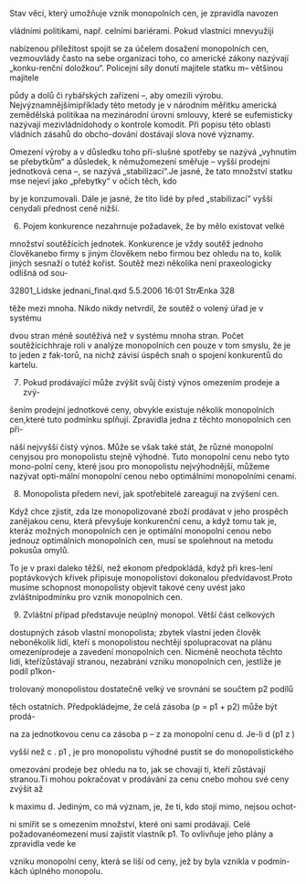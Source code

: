 
Stav věcí, který umožňuje vznik monopolních cen, je zpravidla navozen

vládními politikami, např. celními bariérami. Pokud vlastníci mnevyužijí

nabízenou příležitost spojit se za účelem dosažení monopolních cen, vezmouvlády často na sebe organizaci toho, co americké zákony nazývají „konku-renční doložkou“. Policejní síly donutí majitele statku m– většinou majitele

půdy a dolů či rybářských zařízení –, aby omezili výrobu. Nejvýznamnějšímipříklady této metody je v národním měřítku americká zemědělská politikaa na mezinárodní úrovni smlouvy, které se eufemisticky nazývají mezivládnídohody o kontrole komodit. Při popisu této oblasti vládních zásahů do obcho-dování dostávají slova nové významy.

Omezení výroby a v důsledku toho pří-slušné spotřeby se nazývá „vyhnutím se přebytkům“ a důsledek, k němužomezení směřuje – vyšší prodejní jednotková cena –, se nazývá „stabilizací“.Je jasné, že tato množství statku mse nejeví jako „přebytky“ v očích těch, kdo

by je konzumovali. Dále je jasné, že tito lidé by před „stabilizací“ vyšší cenydali přednost ceně nižší.

6. Pojem konkurence nezahrnuje požadavek, že by mělo existovat velké

množství soutěžících jednotek. Konkurence je vždy soutěž jednoho člověkanebo firmy s jiným člověkem nebo firmou bez ohledu na to, kolik jiných sesnaží o tutéž kořist. Soutěž mezi několika není praxeologicky odlišná od sou-

32801_Lidske jednani_final.qxd 5.5.2006 16:01 StrÆnka 328

těže mezi mnoha. Nikdo nikdy netvrdil, že soutěž o volený úřad je v systému

dvou stran méně soutěživá než v systému mnoha stran. Počet soutěžícíchhraje roli v analýze monopolních cen pouze v tom smyslu, že je to jeden z fak-torů, na nichž závisí úspěch snah o spojení konkurentů do kartelu.

7. Pokud prodávající může zvýšit svůj čistý výnos omezením prodeje a zvý-

šením prodejní jednotkové ceny, obvykle existuje několik monopolních cen,které tuto podmínku splňují. Zpravidla jedna z těchto monopolních cen při-

náší nejvyšší čistý výnos. Může se však také stát, že různé monopolní cenyjsou pro monopolistu stejně výhodné. Tuto monopolní cenu nebo tyto mono-polní ceny, které jsou pro monopolistu nejvýhodnější, můžeme nazývat opti-mální monopolní cenou nebo optimálními monopolními cenami.

8. Monopolista předem neví, jak spotřebitelé zareagují na zvýšení cen.

Když chce zjistit, zda lze monopolizované zboží prodávat v jeho prospěch zanějakou cenu, která převyšuje konkurenční cenu, a když tomu tak je, kteráz možných monopolních cen je optimální monopolní cenou nebo jednouz optimálních monopolních cen, musí se spolehnout na metodu pokusůa omylů.

To je v praxi daleko těžší, než ekonom předpokládá, když při kres-lení poptávkových křivek připisuje monopolistovi dokonalou předvídavost.Proto musíme schopnost monopolisty objevit takové ceny uvést jako zvláštnípodmínku pro vznik monopolních cen.

9. Zvláštní případ představuje neúplný monopol. Větší část celkových

dostupných zásob vlastní monopolista; zbytek vlastní jeden člověk neboněkolik lidí, kteří s monopolistou nechtějí spolupracovat na plánu omezeníprodeje a zavedení monopolních cen. Nicméně neochota těchto lidí, kteřízůstávají stranou, nezabrání vzniku monopolních cen, jestliže je podíl p1kon-

trolovaný monopolistou dostatečně velký ve srovnání se součtem p2 podílů

těch ostatních. Předpokládejme, že celá zásoba (p = p1 + p2) může být prodá-

na za jednotkovou cenu ca zásoba p – z za monopolní cenu d. Je-li d (p1 z )

vyšší než c . p1 , je pro monopolistu výhodné pustit se do monopolistického

omezování prodeje bez ohledu na to, jak se chovají ti, kteří zůstávají stranou.Ti mohou pokračovat v prodávání za cenu cnebo mohou své ceny zvýšit až

k maximu d. Jediným, co má význam, je, že ti, kdo stojí mimo, nejsou ochot-

ni smířit se s omezením množství, které oni sami prodávají. Celé požadovanéomezení musí zajistit vlastník p1. To ovlivňuje jeho plány a zpravidla vede ke

vzniku monopolní ceny, která se liší od ceny, jež by byla vznikla v podmín-kách úplného monopolu.
